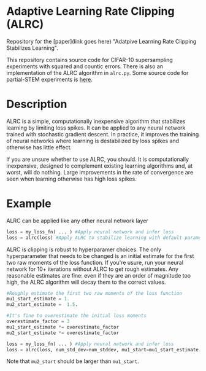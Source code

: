 # Adaptive Learning Rate Clipping (ALRC)

Repository for the [paper](link goes here) "Adatpive Learning Rate Clipping Stabilizes Learning". 

This repository contains source code for CIFAR-10 supersampling experiments with squared and countic errors. There is also an implementation of the ALRC algorithm in `alrc.py`. Some source code for partial-STEM experiments is [here](https://github.com/Jeffrey-Ede/partial-STEM).

# Description

ALRC is a simple, computationally inexpensive algorithm that stabilizes learning by limiting loss spikes. It can be applied to any neural network trained with stochastic gradient descent. In practice, it improves the training of neural networks where learning is destabilized by loss spikes and otherwise has little effect.

If you are unsure whether to use ALRC, you should. It is computationally inexpensive, designed to complement existing learning algorithms and, at worst, will do nothing. Large improvements in the rate of convergence are seen when learning otherwise has high loss spikes.

# Example

ALRC can be applied like any other neural network layer

```python
loss = my_loss_fn( ... ) #Apply neural network and infer loss
loss = alrc(loss) #Apply ALRC to stabilize learning with default parameters
```

ALRC is clipping is robust to hyperparamer choices. The only hyperparameter that needs to be changed is an initial estimate for the first two raw moments of the loss function. If you're usure, run your neural network for 10+ iterations without ALRC to get rough estimates. Any reasonable estimates are fine: even if they are an order of magnitude too high, the ALRC algorithm will decay them to the correct values.

```python
#Roughly estimate the first two raw moments of the loss function
mu1_start_estimate = 1.
mu2_start_estimate =  1.5.

#It's fine to overestimate the initial loss moments
overestimate_factor = 3 
mu1_start_estimate *= overestimate_factor
mu2_start_estimate *= overestimate_factor

loss = my_loss_fn( ... ) #Apply neural network and infer loss
loss = alrc(loss, num_std_dev=num_stddev, mu1_start=mu1_start_estimate, mu2_start=mu2_start_estimate) #Apply ALRC
```

Note that `mu2_start` should be larger than `mu1_start`.
